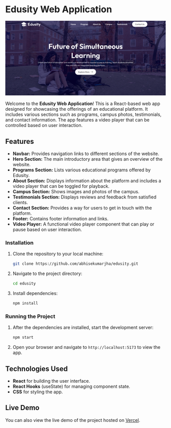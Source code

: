 # Edusity Web Application

![Edusity Preview](./public/edusity-preview.png)

Welcome to the **Edusity Web Application**! This is a React-based web app designed for showcasing the offerings of an educational platform. It includes various sections such as programs, campus photos, testimonials, and contact information. The app features a video player that can be controlled based on user interaction.

## Features

- **Navbar:** Provides navigation links to different sections of the website.
- **Hero Section:** The main introductory area that gives an overview of the website.
- **Programs Section:** Lists various educational programs offered by Edusity.
- **About Section:** Displays information about the platform and includes a video player that can be toggled for playback.
- **Campus Section:** Shows images and photos of the campus.
- **Testimonials Section:** Displays reviews and feedback from satisfied clients.
- **Contact Section:** Provides a way for users to get in touch with the platform.
- **Footer:** Contains footer information and links.
- **Video Player:** A functional video player component that can play or pause based on user interaction.

### Installation

1. Clone the repository to your local machine:
   ```bash
   git clone https://github.com/abhisekumarjha/edusity.git
   ```
2. Navigate to the project directory:
   ```bash
   cd edusity
   ```
3. Install dependencies:
   ```bash
   npm install
   ```

### Running the Project

1. After the dependencies are installed, start the development server:
   ```bash
   npm start
   ```
2. Open your browser and navigate to `http://localhost:5173` to view the app.

## Technologies Used

- **React** for building the user interface.
- **React Hooks** (useState) for managing component state.
- **CSS** for styling the app.

## Live Demo

You can also view the live demo of the project hosted on [Vercel](https://edusity-jha.vercel.app/).
